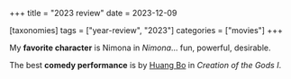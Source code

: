 +++
title = "2023 review"
date = 2023-12-09

[taxonomies]
tags = ["year-review", "2023"]
categories = ["movies"]
+++

My **favorite character** is Nimona in *Nimona*...
fun, powerful, desirable.

The best __comedy performance__ is by [Huang Bo] in _Creation of the Gods I_.

[Huang Bo]: https://en.wikipedia.org/wiki/Huang_Bo
